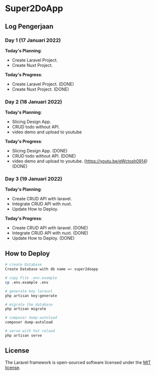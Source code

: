 # Super2DoApp

## Log Pengerjaan 

### Day 1 (17 Januari 2022)

**Today's Planning**: 
- Create Laravel Project.
- Create Nuxt Project.

**Today's Progress**:
- Create Laravel Project. (DONE)
- Create Nuxt Project. (DONE)

### Day 2 (18 Januari 2022)

**Today's Planning**: 
- Slicing Design App.
- CRUD todo without API.
- video demo and upload to youtube

**Today's Progress**:
- Slicing Design App. (DONE)
- CRUD todo without API. (DONE)
- video demo and upload to youtube. (https://youtu.be/eWctosh0914) (DONE)

### Day 3 (19 Januari 2022)

**Today's Planning**: 
- Create CRUD API with laravel.
- Integrate CRUD API with nuxt.
- Update How to Deploy.

**Today's Progress**:
- Create CRUD API with laravel. (DONE)
-  Integrate CRUD API with nuxt. (DONE)
- Update How to Deploy. (DONE)


## How to Deploy

```bash
# create Database
Create Database with db name => super2doapp

# copy File .env.example 
cp .env.example .env

# generate key laravel
php artisan key:generate

# migrate the database
php artisan migrate

# composer dump-autoload
composer dump-autoload

# serve with hot reload 
php artisan serve

```

## License

The Laravel framework is open-sourced software licensed under the [MIT license](https://opensource.org/licenses/MIT).
